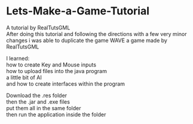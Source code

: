 # Lets-Make-a-Game-Tutorial
A tutorial by RealTutsGML  
After doing this tutorial and following the directions with a few very minor changes i was able to duplicate the game WAVE a game made by RealTutsGML  

I learned:  
how to create Key and Mouse inputs  
how to upload files into the java program  
a little bit of AI  
and how to create interfaces within the program  

Download the .res folder  
then the .jar and .exe files    
put them all in the same folder  
then run the application inside the folder  

